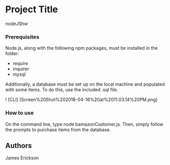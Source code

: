 # Project Title

nodeJShw

### Prerequisites

Node.js, along with the following npm packages, must be installed in the folder:

  - require
  - inquirer
  - mysql

Additionally, a database must be set up on the local machine and populated with some items. To do this, use the included .sql file.

! [CLI]
(Screen%20Shot%202018-04-16%20at%2011.03.14%20PM.png)

### How to use

On the command line, type node bamazonCustomer.js. Then, simply follow the prompts to purchase items from the database.

## Authors

James Erickson
